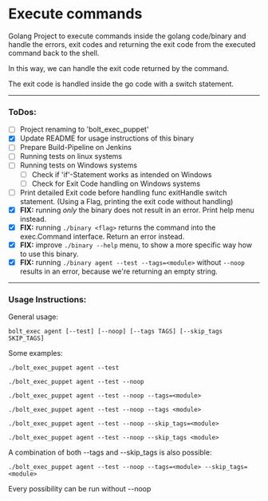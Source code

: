 # Execute commands

Golang Project to execute commands inside the golang code/binary and handle
the errors, exit codes and returning the exit code from the executed command back to 
the shell.

In this way, we can handle the exit code returned by the command.

The exit code is handled inside the go code with a switch statement.

----

### ToDos:

* [ ] Project renaming to 'bolt_exec_puppet'
* [x] Update README for usage instructions of this binary
* [ ] Prepare Build-Pipeline on Jenkins
* [ ] Running tests on linux systems
* [ ] Running tests on Windows systems
  * [ ] Check if 'if'-Statement works as intended on Windows
  * [ ] Check for Exit Code handling on Windows systems
* [ ] Print detailed Exit code before handling func exitHandle switch statement.
  (Using a Flag, printing the exit code without handling)
* [x] **FIX:** running _only_ the binary does not result in an error. Print help menu instead.
* [x] **FIX:** running `./binary <flag>` returns the command into the exec.Command interface. Return an error instead.
* [x] **FIX:** improve `./binary --help` menu, to show a more specific way how to use this binary.
* [x] **FIX:** running `./binary agent --test --tags=<module>`  without `--noop` results in an error, because we're returning an empty string.
----
### Usage Instructions:

General usage:

`bolt_exec agent [--test] [--noop] [--tags TAGS] [--skip_tags SKIP_TAGS]`

Some examples:

  `./bolt_exec_puppet agent --test`

  `./bolt_exec_puppet agent --test --noop`

  `./bolt_exec_puppet agent --test --noop --tags=<module>`

  `./bolt_exec_puppet agent --test --noop --tags <module>`

  `./bolt_exec_puppet agent --test --noop --skip_tags=<module>`

  `./bolt_exec_puppet agent --test --noop --skip_tags <module>`

A combination of both --tags and --skip_tags is also possible:

  `./bolt_exec_puppet agent --test --noop --tags=<module> --skip_tags=<module>`

Every possibility can be run without --noop